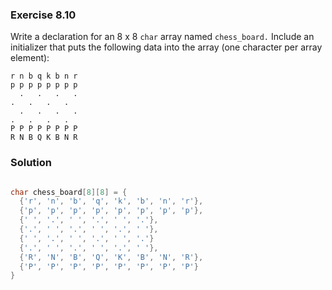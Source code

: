 ### Exercise 8.10
Write a declaration for an 8 x 8 `char` array named `chess_board.` Include an initializer that puts the following data into the array (one character per array element):
```
r n b q k b n r
p p p p p p p p
  .   .   .   .
.   .   .   .
  .   .   .   .
.   .   .   .
P P P P P P P P
R N B Q K B N R 
```

### Solution
```c

char chess_board[8][8] = {
  {'r', 'n', 'b', 'q', 'k', 'b', 'n', 'r'},
  {'p', 'p', 'p', 'p', 'p', 'p', 'p', 'p'},
  {' ', '.', ' ', '.', ' ', '.'},
  {'.', ' ', '.', ' ', '.', ' '},
  {' ', '.', ' ', '.', ' ', '.'}
  {'.', ' ', '.', ' ', '.', ' '},
  {'R', 'N', 'B', 'Q', 'K', 'B', 'N', 'R'},
  {'P', 'P', 'P', 'P', 'P', 'P', 'P', 'P'}
}
```
